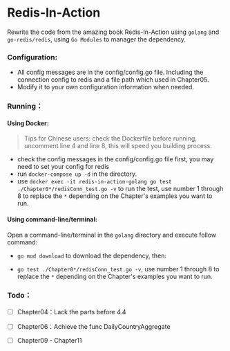 # Redis-In-Action
Rewrite the code from the amazing book Redis-In-Action using `golang` and `go-redis/redis`, using `Go Modules` to manager the dependency.

### Configuration:

- All config messages are in the config/config.go file. Including the connection config to redis and a file path which used in Chapter05.
- Modify it to your own configuration information when needed.

### Running：

#### Using Docker: 

> Tips for Chinese users: check the Dockerfile before running,  uncomment line 4 and line 8, this will speed you building process.

- check the config messages in the config/config.go file first, you may need to set your config for redis
- run `docker-compose up -d` in the directory.
- use `docker exec -it redis-in-action-golang go test ./Chapter0*/redisConn_test.go -v` to run the test, use number 1 through 8 to replace the `*` depending on the Chapter's examples you want to run.

#### Using command-line/terminal: 

Open a command-line/terminal in the `golang` directory and execute follow command:

- `go mod download` to download the dependency, then:

- `go test ./Chapter0*/redisConn_test.go -v`, use number 1 through 8 to replace the `*`  depending on the Chapter's examples you want to run.


### Todo：

-[ ] Chapter04：Lack the parts before 4.4

-[ ] Chapter06：Achieve the func DailyCountryAggregate

-[ ] Chapter09 - Chapter11

